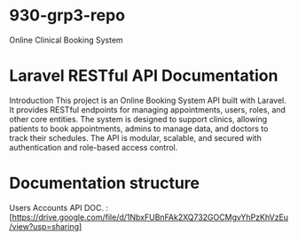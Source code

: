 # 930-grp3-repo
Online Clinical Booking System
#  Laravel RESTful API Documentation
 Introduction
This project is an Online Booking System API built with Laravel. It provides RESTful endpoints for managing appointments, users, roles, and other core entities. The system is designed to support clinics, allowing patients to book appointments, admins to manage data, and doctors to track their schedules. The API is modular, scalable, and secured with authentication and role-based access control.
# Documentation structure
Users Accounts API DOC. : [https://drive.google.com/file/d/1NbxFUBnFAk2XQ732GOCMgvYhPzKhVzEu/view?usp=sharing]
